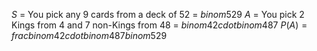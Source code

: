 $S$ = You pick any 9 cards from a deck of 52 = $binom{52}{9}$
$A$ = You pick 2 Kings from 4 and 7 non-Kings from 48 = $binom{4}{2} cdot binom{48}{7}$
$P(A) = frac{binom{4}{2} cdot binom{48}{7}}{binom{52}{9}}$
